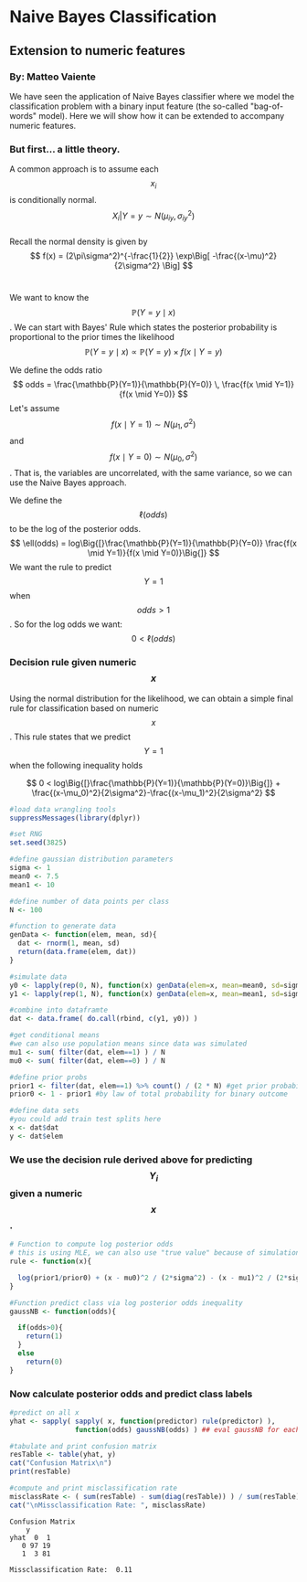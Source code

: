 
<script src="https://cdnjs.cloudflare.com/ajax/libs/mathjax/2.7.0/MathJax.js?config=TeX-AMS-MML_HTMLorMML" type="text/javascript"></script>

# Naive Bayes Classification
## Extension to numeric features
### By: Matteo Vaiente 



We have seen the application of Naive Bayes classifier where we model the classification problem with a binary input feature (the so-called "bag-of-words" model). Here we will show how it can be extended to accompany numeric features. 


### But first... a little theory. 

A common approach is to assume each $$x_i$$ is conditionally normal.
<br>
$$
X_i | Y=y \sim N(\mu_{iy},\sigma^2_{iy})
$$
<br> Recall the normal density is given by 
$$ 
f(x) = (2\pi\sigma^2)^{-\frac{1}{2}} \exp\Big[ -\frac{(x-\mu)^2}{2\sigma^2} \Big] 
$$
<br> 

We want to know the $$\mathbb{P}(Y=y \mid x)$$. We can start with Bayes' Rule which states the posterior probability is proportional to the prior times the likelihood $$ \mathbb{P}(Y=y \mid x) \propto \mathbb{P}(Y=y) \times f(x \mid Y=y) $$


We define the odds ratio $$
odds = \frac{\mathbb{P}(Y=1)}{\mathbb{P}(Y=0)} \, \frac{f(x \mid Y=1)}{f(x \mid Y=0)}
$$
Let's assume $$f(x \mid Y=1) \sim N(\mu_1,\sigma^2)$$ and 
$$f(x \mid Y=0) \sim N(\mu_0,\sigma^2)$$. That is, the variables are uncorrelated, with the same variance, so we can use the Naive Bayes approach. 

We define the $$\ell(odds)$$ to be the log of the posterior odds. 
$$
\ell(odds) = log\Big{[}\frac{\mathbb{P}(Y=1)}{\mathbb{P}(Y=0)}
                  \frac{f(x \mid Y=1)}{f(x \mid Y=0)}\Big{]} 
$$
We want the rule to predict $$Y=1$$ when $$ odds > 1 $$. 
So for the log odds we want: $$ 0 < \ell(odds)$$

### Decision rule given numeric $$x$$
Using the normal distribution for the likelihood, we can obtain a simple final rule for classification based on numeric $$x$$. This rule states that we predict $$Y=1$$ when the following inequality holds

$$
 0 < log\Big{[}\frac{\mathbb{P}(Y=1)}{\mathbb{P}(Y=0)}\Big{]} + \frac{(x-\mu_0)^2}{2\sigma^2}-\frac{(x-\mu_1)^2}{2\sigma^2}  
$$


```R
#load data wrangling tools
suppressMessages(library(dplyr))
```


```R
#set RNG
set.seed(3825)

#define gaussian distribution parameters
sigma <- 1
mean0 <- 7.5
mean1 <- 10

#define number of data points per class
N <- 100
```


```R
#function to generate data
genData <- function(elem, mean, sd){
  dat <- rnorm(1, mean, sd)
  return(data.frame(elem, dat))
}

#simulate data
y0 <- lapply(rep(0, N), function(x) genData(elem=x, mean=mean0, sd=sigma))
y1 <- lapply(rep(1, N), function(x) genData(elem=x, mean=mean1, sd=sigma))

#combine into dataframte
dat <- data.frame( do.call(rbind, c(y1, y0)) )
```


```R
#get conditional means
#we can also use population means since data was simulated
mu1 <- sum( filter(dat, elem==1) ) / N
mu0 <- sum( filter(dat, elem==0) ) / N

#define prior probs
prior1 <- filter(dat, elem==1) %>% count() / (2 * N) #get prior probability
prior0 <- 1 - prior1 #by law of total probability for binary outcome
```


```R
#define data sets
#you could add train test splits here
x <- dat$dat
y <- dat$elem
```

### We use the decision rule derived above for predicting $$Y_i$$ given a numeric $$x$$. 


```R
# Function to compute log posterior odds
# this is using MLE, we can also use "true value" because of simulation
rule <- function(x){

  log(prior1/prior0) + (x - mu0)^2 / (2*sigma^2) - (x - mu1)^2 / (2*sigma^2)
}

#Function predict class via log posterior odds inequality
gaussNB <- function(odds){

  if(odds>0){
    return(1)
  }
  else
    return(0)
}
```

### Now calculate posterior odds and predict class labels


```R
#predict on all x
yhat <- sapply( sapply( x, function(predictor) rule(predictor) ),
                function(odds) gaussNB(odds) ) ## eval gaussNB for each

#tabulate and print confusion matrix
resTable <- table(yhat, y)
cat("Confusion Matrix\n")
print(resTable)

#compute and print misclassification rate
misclassRate <- ( sum(resTable) - sum(diag(resTable)) ) / sum(resTable)
cat("\nMissclassification Rate: ", misclassRate)
```

    Confusion Matrix
        y
    yhat  0  1
       0 97 19
       1  3 81
    
    Missclassification Rate:  0.11
